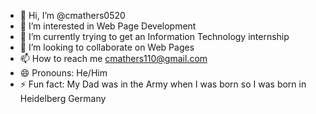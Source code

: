 - 👋 Hi, I’m @cmathers0520
- 👀 I’m interested in Web Page Development
- 🌱 I’m currently trying to get an Information Technology internship 
- 💞️ I’m looking to collaborate on Web Pages
- 📫 How to reach me cmathers110@gmail.com
- 😄 Pronouns: He/Him
- ⚡ Fun fact: My Dad was in the Army when I was born so I was born in Heidelberg Germany

<!---
cmathers0520/cmathers0520 is a ✨ special ✨ repository because its `README.md` (this file) appears on your GitHub profile.
You can click the Preview link to take a look at your changes.
--->
